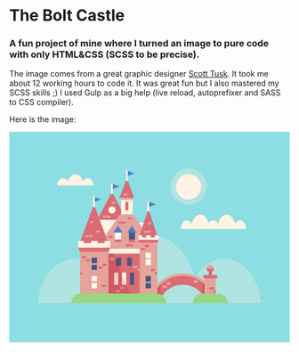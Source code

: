 # The Bolt Castle

### A fun project of mine where I turned an image to pure code with only HTML&CSS (SCSS to be precise).

The image comes from a great graphic designer [Scott Tusk](https://dribbble.com/Tusk). It took me about 12 working hours to code it. It was great fun but I also mastered my SCSS skills ;) I used Gulp as a big help (live reload, autoprefixer and SASS to CSS compiler).

Here is the image:

![The Bolt Castle image](bolt_castle.jpg)
